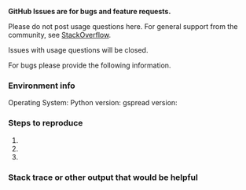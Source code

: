 **GitHub Issues are for bugs and feature requests.**

Please do not post usage questions here. For general support from the community, see [StackOverflow](http://stackoverflow.com/questions/tagged/gspread).

Issues with usage questions will be closed.

For bugs please provide the following information.

### Environment info

Operating System:
Python version:
gspread version:

### Steps to reproduce
1.
2.
3.

### Stack trace or other output that would be helpful
